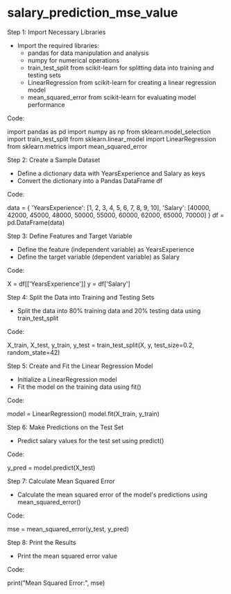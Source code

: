 # salary_prediction_mse_value

Step 1: Import Necessary Libraries

- Import the required libraries:
    - pandas for data manipulation and analysis
    - numpy for numerical operations
    - train_test_split from scikit-learn for splitting data into training and testing sets
    - LinearRegression from scikit-learn for creating a linear regression model
    - mean_squared_error from scikit-learn for evaluating model performance

Code:

import pandas as pd
import numpy as np
from sklearn.model_selection import train_test_split
from sklearn.linear_model import LinearRegression
from sklearn.metrics import mean_squared_error


Step 2: Create a Sample Dataset

- Define a dictionary data with YearsExperience and Salary as keys
- Convert the dictionary into a Pandas DataFrame df

Code:

data = {
    'YearsExperience': [1, 2, 3, 4, 5, 6, 7, 8, 9, 10],
    'Salary': [40000, 42000, 45000, 48000, 50000, 55000, 60000, 62000, 65000, 70000]
}
df = pd.DataFrame(data)


Step 3: Define Features and Target Variable

- Define the feature (independent variable) as YearsExperience
- Define the target variable (dependent variable) as Salary

Code:

X = df[['YearsExperience']]
y = df['Salary']


Step 4: Split the Data into Training and Testing Sets

- Split the data into 80% training data and 20% testing data using train_test_split

Code:

X_train, X_test, y_train, y_test = train_test_split(X, y, test_size=0.2, random_state=42)


Step 5: Create and Fit the Linear Regression Model

- Initialize a LinearRegression model
- Fit the model on the training data using fit()

Code:

model = LinearRegression()
model.fit(X_train, y_train)


Step 6: Make Predictions on the Test Set

- Predict salary values for the test set using predict()

Code:

y_pred = model.predict(X_test)


Step 7: Calculate Mean Squared Error

- Calculate the mean squared error of the model's predictions using mean_squared_error()

Code:

mse = mean_squared_error(y_test, y_pred)


Step 8: Print the Results

- Print the mean squared error value

Code:

print("Mean Squared Error:", mse)

